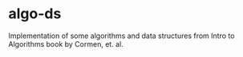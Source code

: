 # algo-ds
Implementation of some algorithms and data structures from Intro to Algorithms book by Cormen, et. al.
